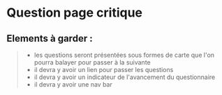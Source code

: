 # Question page critique

## Elements à garder : 
>
> - les questions seront présentées sous formes de carte que l'on pourra balayer pour passer à la suivante
> - il devra y avoir un lien pour passer les questions
> - il devra y avoir un indicateur de l'avancement du questionnaire
> - il devra y avoir une nav bar
> 
>


